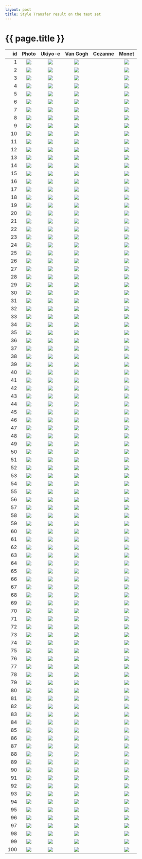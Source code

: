 ```yaml
---
layout: post
title: Style Transfer result on the test set
---
```

{{ page.title }}
================

| id | Photo | Ukiyo-e | Van Gogh | Cezanne | Monet |
|---:|:---------:|:----------:|:----------:|:----------:|:----------:|
| 1 | ![]({{site.url}}/images/style-transfer-test/original/01220.jpg) | ![]({{site.url}}/images/style-transfer-test/ukiyoe/01220.jpg) | ![]({{site.url}}/images/style-transfer-test/vangogh/01220.jpg) || ![]({{site.url}}/images/style-transfer-test/cezanne/01220.jpg) | ![]({{site.url}}/images/style-transfer-test/monet/01220.jpg) |
| 2 | ![]({{site.url}}/images/style-transfer-test/original/01200.jpg) | ![]({{site.url}}/images/style-transfer-test/ukiyoe/01200.jpg) | ![]({{site.url}}/images/style-transfer-test/vangogh/01200.jpg) || ![]({{site.url}}/images/style-transfer-test/cezanne/01200.jpg) | ![]({{site.url}}/images/style-transfer-test/monet/01200.jpg) |
| 3 | ![]({{site.url}}/images/style-transfer-test/original/00380.jpg) | ![]({{site.url}}/images/style-transfer-test/ukiyoe/00380.jpg) | ![]({{site.url}}/images/style-transfer-test/vangogh/00380.jpg) || ![]({{site.url}}/images/style-transfer-test/cezanne/00380.jpg) | ![]({{site.url}}/images/style-transfer-test/monet/00380.jpg) |
| 4 | ![]({{site.url}}/images/style-transfer-test/original/00100.jpg) | ![]({{site.url}}/images/style-transfer-test/ukiyoe/00100.jpg) | ![]({{site.url}}/images/style-transfer-test/vangogh/00100.jpg) || ![]({{site.url}}/images/style-transfer-test/cezanne/00100.jpg) | ![]({{site.url}}/images/style-transfer-test/monet/00100.jpg) |
| 5 | ![]({{site.url}}/images/style-transfer-test/original/00260.jpg) | ![]({{site.url}}/images/style-transfer-test/ukiyoe/00260.jpg) | ![]({{site.url}}/images/style-transfer-test/vangogh/00260.jpg) || ![]({{site.url}}/images/style-transfer-test/cezanne/00260.jpg) | ![]({{site.url}}/images/style-transfer-test/monet/00260.jpg) |
| 6 | ![]({{site.url}}/images/style-transfer-test/original/00120.jpg) | ![]({{site.url}}/images/style-transfer-test/ukiyoe/00120.jpg) | ![]({{site.url}}/images/style-transfer-test/vangogh/00120.jpg) || ![]({{site.url}}/images/style-transfer-test/cezanne/00120.jpg) | ![]({{site.url}}/images/style-transfer-test/monet/00120.jpg) |
| 7 | ![]({{site.url}}/images/style-transfer-test/original/00740.jpg) | ![]({{site.url}}/images/style-transfer-test/ukiyoe/00740.jpg) | ![]({{site.url}}/images/style-transfer-test/vangogh/00740.jpg) || ![]({{site.url}}/images/style-transfer-test/cezanne/00740.jpg) | ![]({{site.url}}/images/style-transfer-test/monet/00740.jpg) |
| 8 | ![]({{site.url}}/images/style-transfer-test/original/01330.jpg) | ![]({{site.url}}/images/style-transfer-test/ukiyoe/01330.jpg) | ![]({{site.url}}/images/style-transfer-test/vangogh/01330.jpg) || ![]({{site.url}}/images/style-transfer-test/cezanne/01330.jpg) | ![]({{site.url}}/images/style-transfer-test/monet/01330.jpg) |
| 9 | ![]({{site.url}}/images/style-transfer-test/original/00390.jpg) | ![]({{site.url}}/images/style-transfer-test/ukiyoe/00390.jpg) | ![]({{site.url}}/images/style-transfer-test/vangogh/00390.jpg) || ![]({{site.url}}/images/style-transfer-test/cezanne/00390.jpg) | ![]({{site.url}}/images/style-transfer-test/monet/00390.jpg) |
| 10 | ![]({{site.url}}/images/style-transfer-test/original/00680.jpg) | ![]({{site.url}}/images/style-transfer-test/ukiyoe/00680.jpg) | ![]({{site.url}}/images/style-transfer-test/vangogh/00680.jpg) || ![]({{site.url}}/images/style-transfer-test/cezanne/00680.jpg) | ![]({{site.url}}/images/style-transfer-test/monet/00680.jpg) |
| 11 | ![]({{site.url}}/images/style-transfer-test/original/00420.jpg) | ![]({{site.url}}/images/style-transfer-test/ukiyoe/00420.jpg) | ![]({{site.url}}/images/style-transfer-test/vangogh/00420.jpg) || ![]({{site.url}}/images/style-transfer-test/cezanne/00420.jpg) | ![]({{site.url}}/images/style-transfer-test/monet/00420.jpg) |
| 12 | ![]({{site.url}}/images/style-transfer-test/original/00080.jpg) | ![]({{site.url}}/images/style-transfer-test/ukiyoe/00080.jpg) | ![]({{site.url}}/images/style-transfer-test/vangogh/00080.jpg) || ![]({{site.url}}/images/style-transfer-test/cezanne/00080.jpg) | ![]({{site.url}}/images/style-transfer-test/monet/00080.jpg) |
| 13 | ![]({{site.url}}/images/style-transfer-test/original/01060.jpg) | ![]({{site.url}}/images/style-transfer-test/ukiyoe/01060.jpg) | ![]({{site.url}}/images/style-transfer-test/vangogh/01060.jpg) || ![]({{site.url}}/images/style-transfer-test/cezanne/01060.jpg) | ![]({{site.url}}/images/style-transfer-test/monet/01060.jpg) |
| 14 | ![]({{site.url}}/images/style-transfer-test/original/01100.jpg) | ![]({{site.url}}/images/style-transfer-test/ukiyoe/01100.jpg) | ![]({{site.url}}/images/style-transfer-test/vangogh/01100.jpg) || ![]({{site.url}}/images/style-transfer-test/cezanne/01100.jpg) | ![]({{site.url}}/images/style-transfer-test/monet/01100.jpg) |
| 15 | ![]({{site.url}}/images/style-transfer-test/original/00890.jpg) | ![]({{site.url}}/images/style-transfer-test/ukiyoe/00890.jpg) | ![]({{site.url}}/images/style-transfer-test/vangogh/00890.jpg) || ![]({{site.url}}/images/style-transfer-test/cezanne/00890.jpg) | ![]({{site.url}}/images/style-transfer-test/monet/00890.jpg) |
| 16 | ![]({{site.url}}/images/style-transfer-test/original/00620.jpg) | ![]({{site.url}}/images/style-transfer-test/ukiyoe/00620.jpg) | ![]({{site.url}}/images/style-transfer-test/vangogh/00620.jpg) || ![]({{site.url}}/images/style-transfer-test/cezanne/00620.jpg) | ![]({{site.url}}/images/style-transfer-test/monet/00620.jpg) |
| 17 | ![]({{site.url}}/images/style-transfer-test/original/01080.jpg) | ![]({{site.url}}/images/style-transfer-test/ukiyoe/01080.jpg) | ![]({{site.url}}/images/style-transfer-test/vangogh/01080.jpg) || ![]({{site.url}}/images/style-transfer-test/cezanne/01080.jpg) | ![]({{site.url}}/images/style-transfer-test/monet/01080.jpg) |
| 18 | ![]({{site.url}}/images/style-transfer-test/original/00010.jpg) | ![]({{site.url}}/images/style-transfer-test/ukiyoe/00010.jpg) | ![]({{site.url}}/images/style-transfer-test/vangogh/00010.jpg) || ![]({{site.url}}/images/style-transfer-test/cezanne/00010.jpg) | ![]({{site.url}}/images/style-transfer-test/monet/00010.jpg) |
| 19 | ![]({{site.url}}/images/style-transfer-test/original/01070.jpg) | ![]({{site.url}}/images/style-transfer-test/ukiyoe/01070.jpg) | ![]({{site.url}}/images/style-transfer-test/vangogh/01070.jpg) || ![]({{site.url}}/images/style-transfer-test/cezanne/01070.jpg) | ![]({{site.url}}/images/style-transfer-test/monet/01070.jpg) |
| 20 | ![]({{site.url}}/images/style-transfer-test/original/01180.jpg) | ![]({{site.url}}/images/style-transfer-test/ukiyoe/01180.jpg) | ![]({{site.url}}/images/style-transfer-test/vangogh/01180.jpg) || ![]({{site.url}}/images/style-transfer-test/cezanne/01180.jpg) | ![]({{site.url}}/images/style-transfer-test/monet/01180.jpg) |
| 21 | ![]({{site.url}}/images/style-transfer-test/original/01250.jpg) | ![]({{site.url}}/images/style-transfer-test/ukiyoe/01250.jpg) | ![]({{site.url}}/images/style-transfer-test/vangogh/01250.jpg) || ![]({{site.url}}/images/style-transfer-test/cezanne/01250.jpg) | ![]({{site.url}}/images/style-transfer-test/monet/01250.jpg) |
| 22 | ![]({{site.url}}/images/style-transfer-test/original/00780.jpg) | ![]({{site.url}}/images/style-transfer-test/ukiyoe/00780.jpg) | ![]({{site.url}}/images/style-transfer-test/vangogh/00780.jpg) || ![]({{site.url}}/images/style-transfer-test/cezanne/00780.jpg) | ![]({{site.url}}/images/style-transfer-test/monet/00780.jpg) |
| 23 | ![]({{site.url}}/images/style-transfer-test/original/00220.jpg) | ![]({{site.url}}/images/style-transfer-test/ukiyoe/00220.jpg) | ![]({{site.url}}/images/style-transfer-test/vangogh/00220.jpg) || ![]({{site.url}}/images/style-transfer-test/cezanne/00220.jpg) | ![]({{site.url}}/images/style-transfer-test/monet/00220.jpg) |
| 24 | ![]({{site.url}}/images/style-transfer-test/original/00760.jpg) | ![]({{site.url}}/images/style-transfer-test/ukiyoe/00760.jpg) | ![]({{site.url}}/images/style-transfer-test/vangogh/00760.jpg) || ![]({{site.url}}/images/style-transfer-test/cezanne/00760.jpg) | ![]({{site.url}}/images/style-transfer-test/monet/00760.jpg) |
| 25 | ![]({{site.url}}/images/style-transfer-test/original/00360.jpg) | ![]({{site.url}}/images/style-transfer-test/ukiyoe/00360.jpg) | ![]({{site.url}}/images/style-transfer-test/vangogh/00360.jpg) || ![]({{site.url}}/images/style-transfer-test/cezanne/00360.jpg) | ![]({{site.url}}/images/style-transfer-test/monet/00360.jpg) |
| 26 | ![]({{site.url}}/images/style-transfer-test/original/00980.jpg) | ![]({{site.url}}/images/style-transfer-test/ukiyoe/00980.jpg) | ![]({{site.url}}/images/style-transfer-test/vangogh/00980.jpg) || ![]({{site.url}}/images/style-transfer-test/cezanne/00980.jpg) | ![]({{site.url}}/images/style-transfer-test/monet/00980.jpg) |
| 27 | ![]({{site.url}}/images/style-transfer-test/original/00540.jpg) | ![]({{site.url}}/images/style-transfer-test/ukiyoe/00540.jpg) | ![]({{site.url}}/images/style-transfer-test/vangogh/00540.jpg) || ![]({{site.url}}/images/style-transfer-test/cezanne/00540.jpg) | ![]({{site.url}}/images/style-transfer-test/monet/00540.jpg) |
| 28 | ![]({{site.url}}/images/style-transfer-test/original/01290.jpg) | ![]({{site.url}}/images/style-transfer-test/ukiyoe/01290.jpg) | ![]({{site.url}}/images/style-transfer-test/vangogh/01290.jpg) || ![]({{site.url}}/images/style-transfer-test/cezanne/01290.jpg) | ![]({{site.url}}/images/style-transfer-test/monet/01290.jpg) |
| 29 | ![]({{site.url}}/images/style-transfer-test/original/00500.jpg) | ![]({{site.url}}/images/style-transfer-test/ukiyoe/00500.jpg) | ![]({{site.url}}/images/style-transfer-test/vangogh/00500.jpg) || ![]({{site.url}}/images/style-transfer-test/cezanne/00500.jpg) | ![]({{site.url}}/images/style-transfer-test/monet/00500.jpg) |
| 30 | ![]({{site.url}}/images/style-transfer-test/original/00940.jpg) | ![]({{site.url}}/images/style-transfer-test/ukiyoe/00940.jpg) | ![]({{site.url}}/images/style-transfer-test/vangogh/00940.jpg) || ![]({{site.url}}/images/style-transfer-test/cezanne/00940.jpg) | ![]({{site.url}}/images/style-transfer-test/monet/00940.jpg) |
| 31 | ![]({{site.url}}/images/style-transfer-test/original/00450.jpg) | ![]({{site.url}}/images/style-transfer-test/ukiyoe/00450.jpg) | ![]({{site.url}}/images/style-transfer-test/vangogh/00450.jpg) || ![]({{site.url}}/images/style-transfer-test/cezanne/00450.jpg) | ![]({{site.url}}/images/style-transfer-test/monet/00450.jpg) |
| 32 | ![]({{site.url}}/images/style-transfer-test/original/00090.jpg) | ![]({{site.url}}/images/style-transfer-test/ukiyoe/00090.jpg) | ![]({{site.url}}/images/style-transfer-test/vangogh/00090.jpg) || ![]({{site.url}}/images/style-transfer-test/cezanne/00090.jpg) | ![]({{site.url}}/images/style-transfer-test/monet/00090.jpg) |
| 33 | ![]({{site.url}}/images/style-transfer-test/original/00490.jpg) | ![]({{site.url}}/images/style-transfer-test/ukiyoe/00490.jpg) | ![]({{site.url}}/images/style-transfer-test/vangogh/00490.jpg) || ![]({{site.url}}/images/style-transfer-test/cezanne/00490.jpg) | ![]({{site.url}}/images/style-transfer-test/monet/00490.jpg) |
| 34 | ![]({{site.url}}/images/style-transfer-test/original/00640.jpg) | ![]({{site.url}}/images/style-transfer-test/ukiyoe/00640.jpg) | ![]({{site.url}}/images/style-transfer-test/vangogh/00640.jpg) || ![]({{site.url}}/images/style-transfer-test/cezanne/00640.jpg) | ![]({{site.url}}/images/style-transfer-test/monet/00640.jpg) |
| 35 | ![]({{site.url}}/images/style-transfer-test/original/01050.jpg) | ![]({{site.url}}/images/style-transfer-test/ukiyoe/01050.jpg) | ![]({{site.url}}/images/style-transfer-test/vangogh/01050.jpg) || ![]({{site.url}}/images/style-transfer-test/cezanne/01050.jpg) | ![]({{site.url}}/images/style-transfer-test/monet/01050.jpg) |
| 36 | ![]({{site.url}}/images/style-transfer-test/original/00950.jpg) | ![]({{site.url}}/images/style-transfer-test/ukiyoe/00950.jpg) | ![]({{site.url}}/images/style-transfer-test/vangogh/00950.jpg) || ![]({{site.url}}/images/style-transfer-test/cezanne/00950.jpg) | ![]({{site.url}}/images/style-transfer-test/monet/00950.jpg) |
| 37 | ![]({{site.url}}/images/style-transfer-test/original/00820.jpg) | ![]({{site.url}}/images/style-transfer-test/ukiyoe/00820.jpg) | ![]({{site.url}}/images/style-transfer-test/vangogh/00820.jpg) || ![]({{site.url}}/images/style-transfer-test/cezanne/00820.jpg) | ![]({{site.url}}/images/style-transfer-test/monet/00820.jpg) |
| 38 | ![]({{site.url}}/images/style-transfer-test/original/00840.jpg) | ![]({{site.url}}/images/style-transfer-test/ukiyoe/00840.jpg) | ![]({{site.url}}/images/style-transfer-test/vangogh/00840.jpg) || ![]({{site.url}}/images/style-transfer-test/cezanne/00840.jpg) | ![]({{site.url}}/images/style-transfer-test/monet/00840.jpg) |
| 39 | ![]({{site.url}}/images/style-transfer-test/original/00110.jpg) | ![]({{site.url}}/images/style-transfer-test/ukiyoe/00110.jpg) | ![]({{site.url}}/images/style-transfer-test/vangogh/00110.jpg) || ![]({{site.url}}/images/style-transfer-test/cezanne/00110.jpg) | ![]({{site.url}}/images/style-transfer-test/monet/00110.jpg) |
| 40 | ![]({{site.url}}/images/style-transfer-test/original/00440.jpg) | ![]({{site.url}}/images/style-transfer-test/ukiyoe/00440.jpg) | ![]({{site.url}}/images/style-transfer-test/vangogh/00440.jpg) || ![]({{site.url}}/images/style-transfer-test/cezanne/00440.jpg) | ![]({{site.url}}/images/style-transfer-test/monet/00440.jpg) |
| 41 | ![]({{site.url}}/images/style-transfer-test/original/01150.jpg) | ![]({{site.url}}/images/style-transfer-test/ukiyoe/01150.jpg) | ![]({{site.url}}/images/style-transfer-test/vangogh/01150.jpg) || ![]({{site.url}}/images/style-transfer-test/cezanne/01150.jpg) | ![]({{site.url}}/images/style-transfer-test/monet/01150.jpg) |
| 42 | ![]({{site.url}}/images/style-transfer-test/original/00160.jpg) | ![]({{site.url}}/images/style-transfer-test/ukiyoe/00160.jpg) | ![]({{site.url}}/images/style-transfer-test/vangogh/00160.jpg) || ![]({{site.url}}/images/style-transfer-test/cezanne/00160.jpg) | ![]({{site.url}}/images/style-transfer-test/monet/00160.jpg) |
| 43 | ![]({{site.url}}/images/style-transfer-test/original/01270.jpg) | ![]({{site.url}}/images/style-transfer-test/ukiyoe/01270.jpg) | ![]({{site.url}}/images/style-transfer-test/vangogh/01270.jpg) || ![]({{site.url}}/images/style-transfer-test/cezanne/01270.jpg) | ![]({{site.url}}/images/style-transfer-test/monet/01270.jpg) |
| 44 | ![]({{site.url}}/images/style-transfer-test/original/00730.jpg) | ![]({{site.url}}/images/style-transfer-test/ukiyoe/00730.jpg) | ![]({{site.url}}/images/style-transfer-test/vangogh/00730.jpg) || ![]({{site.url}}/images/style-transfer-test/cezanne/00730.jpg) | ![]({{site.url}}/images/style-transfer-test/monet/00730.jpg) |
| 45 | ![]({{site.url}}/images/style-transfer-test/original/00250.jpg) | ![]({{site.url}}/images/style-transfer-test/ukiyoe/00250.jpg) | ![]({{site.url}}/images/style-transfer-test/vangogh/00250.jpg) || ![]({{site.url}}/images/style-transfer-test/cezanne/00250.jpg) | ![]({{site.url}}/images/style-transfer-test/monet/00250.jpg) |
| 46 | ![]({{site.url}}/images/style-transfer-test/original/01230.jpg) | ![]({{site.url}}/images/style-transfer-test/ukiyoe/01230.jpg) | ![]({{site.url}}/images/style-transfer-test/vangogh/01230.jpg) || ![]({{site.url}}/images/style-transfer-test/cezanne/01230.jpg) | ![]({{site.url}}/images/style-transfer-test/monet/01230.jpg) |
| 47 | ![]({{site.url}}/images/style-transfer-test/original/00470.jpg) | ![]({{site.url}}/images/style-transfer-test/ukiyoe/00470.jpg) | ![]({{site.url}}/images/style-transfer-test/vangogh/00470.jpg) || ![]({{site.url}}/images/style-transfer-test/cezanne/00470.jpg) | ![]({{site.url}}/images/style-transfer-test/monet/00470.jpg) |
| 48 | ![]({{site.url}}/images/style-transfer-test/original/00520.jpg) | ![]({{site.url}}/images/style-transfer-test/ukiyoe/00520.jpg) | ![]({{site.url}}/images/style-transfer-test/vangogh/00520.jpg) || ![]({{site.url}}/images/style-transfer-test/cezanne/00520.jpg) | ![]({{site.url}}/images/style-transfer-test/monet/00520.jpg) |
| 49 | ![]({{site.url}}/images/style-transfer-test/original/00350.jpg) | ![]({{site.url}}/images/style-transfer-test/ukiyoe/00350.jpg) | ![]({{site.url}}/images/style-transfer-test/vangogh/00350.jpg) || ![]({{site.url}}/images/style-transfer-test/cezanne/00350.jpg) | ![]({{site.url}}/images/style-transfer-test/monet/00350.jpg) |
| 50 | ![]({{site.url}}/images/style-transfer-test/original/00650.jpg) | ![]({{site.url}}/images/style-transfer-test/ukiyoe/00650.jpg) | ![]({{site.url}}/images/style-transfer-test/vangogh/00650.jpg) || ![]({{site.url}}/images/style-transfer-test/cezanne/00650.jpg) | ![]({{site.url}}/images/style-transfer-test/monet/00650.jpg) |
| 51 | ![]({{site.url}}/images/style-transfer-test/original/01090.jpg) | ![]({{site.url}}/images/style-transfer-test/ukiyoe/01090.jpg) | ![]({{site.url}}/images/style-transfer-test/vangogh/01090.jpg) || ![]({{site.url}}/images/style-transfer-test/cezanne/01090.jpg) | ![]({{site.url}}/images/style-transfer-test/monet/01090.jpg) |
| 52 | ![]({{site.url}}/images/style-transfer-test/original/00710.jpg) | ![]({{site.url}}/images/style-transfer-test/ukiyoe/00710.jpg) | ![]({{site.url}}/images/style-transfer-test/vangogh/00710.jpg) || ![]({{site.url}}/images/style-transfer-test/cezanne/00710.jpg) | ![]({{site.url}}/images/style-transfer-test/monet/00710.jpg) |
| 53 | ![]({{site.url}}/images/style-transfer-test/original/01240.jpg) | ![]({{site.url}}/images/style-transfer-test/ukiyoe/01240.jpg) | ![]({{site.url}}/images/style-transfer-test/vangogh/01240.jpg) || ![]({{site.url}}/images/style-transfer-test/cezanne/01240.jpg) | ![]({{site.url}}/images/style-transfer-test/monet/01240.jpg) |
| 54 | ![]({{site.url}}/images/style-transfer-test/original/00770.jpg) | ![]({{site.url}}/images/style-transfer-test/ukiyoe/00770.jpg) | ![]({{site.url}}/images/style-transfer-test/vangogh/00770.jpg) || ![]({{site.url}}/images/style-transfer-test/cezanne/00770.jpg) | ![]({{site.url}}/images/style-transfer-test/monet/00770.jpg) |
| 55 | ![]({{site.url}}/images/style-transfer-test/original/01030.jpg) | ![]({{site.url}}/images/style-transfer-test/ukiyoe/01030.jpg) | ![]({{site.url}}/images/style-transfer-test/vangogh/01030.jpg) || ![]({{site.url}}/images/style-transfer-test/cezanne/01030.jpg) | ![]({{site.url}}/images/style-transfer-test/monet/01030.jpg) |
| 56 | ![]({{site.url}}/images/style-transfer-test/original/00130.jpg) | ![]({{site.url}}/images/style-transfer-test/ukiyoe/00130.jpg) | ![]({{site.url}}/images/style-transfer-test/vangogh/00130.jpg) || ![]({{site.url}}/images/style-transfer-test/cezanne/00130.jpg) | ![]({{site.url}}/images/style-transfer-test/monet/00130.jpg) |
| 57 | ![]({{site.url}}/images/style-transfer-test/original/00400.jpg) | ![]({{site.url}}/images/style-transfer-test/ukiyoe/00400.jpg) | ![]({{site.url}}/images/style-transfer-test/vangogh/00400.jpg) || ![]({{site.url}}/images/style-transfer-test/cezanne/00400.jpg) | ![]({{site.url}}/images/style-transfer-test/monet/00400.jpg) |
| 58 | ![]({{site.url}}/images/style-transfer-test/original/00860.jpg) | ![]({{site.url}}/images/style-transfer-test/ukiyoe/00860.jpg) | ![]({{site.url}}/images/style-transfer-test/vangogh/00860.jpg) || ![]({{site.url}}/images/style-transfer-test/cezanne/00860.jpg) | ![]({{site.url}}/images/style-transfer-test/monet/00860.jpg) |
| 59 | ![]({{site.url}}/images/style-transfer-test/original/01260.jpg) | ![]({{site.url}}/images/style-transfer-test/ukiyoe/01260.jpg) | ![]({{site.url}}/images/style-transfer-test/vangogh/01260.jpg) || ![]({{site.url}}/images/style-transfer-test/cezanne/01260.jpg) | ![]({{site.url}}/images/style-transfer-test/monet/01260.jpg) |
| 60 | ![]({{site.url}}/images/style-transfer-test/original/01000.jpg) | ![]({{site.url}}/images/style-transfer-test/ukiyoe/01000.jpg) | ![]({{site.url}}/images/style-transfer-test/vangogh/01000.jpg) || ![]({{site.url}}/images/style-transfer-test/cezanne/01000.jpg) | ![]({{site.url}}/images/style-transfer-test/monet/01000.jpg) |
| 61 | ![]({{site.url}}/images/style-transfer-test/original/00280.jpg) | ![]({{site.url}}/images/style-transfer-test/ukiyoe/00280.jpg) | ![]({{site.url}}/images/style-transfer-test/vangogh/00280.jpg) || ![]({{site.url}}/images/style-transfer-test/cezanne/00280.jpg) | ![]({{site.url}}/images/style-transfer-test/monet/00280.jpg) |
| 62 | ![]({{site.url}}/images/style-transfer-test/original/00880.jpg) | ![]({{site.url}}/images/style-transfer-test/ukiyoe/00880.jpg) | ![]({{site.url}}/images/style-transfer-test/vangogh/00880.jpg) || ![]({{site.url}}/images/style-transfer-test/cezanne/00880.jpg) | ![]({{site.url}}/images/style-transfer-test/monet/00880.jpg) |
| 63 | ![]({{site.url}}/images/style-transfer-test/original/00170.jpg) | ![]({{site.url}}/images/style-transfer-test/ukiyoe/00170.jpg) | ![]({{site.url}}/images/style-transfer-test/vangogh/00170.jpg) || ![]({{site.url}}/images/style-transfer-test/cezanne/00170.jpg) | ![]({{site.url}}/images/style-transfer-test/monet/00170.jpg) |
| 64 | ![]({{site.url}}/images/style-transfer-test/original/00140.jpg) | ![]({{site.url}}/images/style-transfer-test/ukiyoe/00140.jpg) | ![]({{site.url}}/images/style-transfer-test/vangogh/00140.jpg) || ![]({{site.url}}/images/style-transfer-test/cezanne/00140.jpg) | ![]({{site.url}}/images/style-transfer-test/monet/00140.jpg) |
| 65 | ![]({{site.url}}/images/style-transfer-test/original/00810.jpg) | ![]({{site.url}}/images/style-transfer-test/ukiyoe/00810.jpg) | ![]({{site.url}}/images/style-transfer-test/vangogh/00810.jpg) || ![]({{site.url}}/images/style-transfer-test/cezanne/00810.jpg) | ![]({{site.url}}/images/style-transfer-test/monet/00810.jpg) |
| 66 | ![]({{site.url}}/images/style-transfer-test/original/00020.jpg) | ![]({{site.url}}/images/style-transfer-test/ukiyoe/00020.jpg) | ![]({{site.url}}/images/style-transfer-test/vangogh/00020.jpg) || ![]({{site.url}}/images/style-transfer-test/cezanne/00020.jpg) | ![]({{site.url}}/images/style-transfer-test/monet/00020.jpg) |
| 67 | ![]({{site.url}}/images/style-transfer-test/original/00870.jpg) | ![]({{site.url}}/images/style-transfer-test/ukiyoe/00870.jpg) | ![]({{site.url}}/images/style-transfer-test/vangogh/00870.jpg) || ![]({{site.url}}/images/style-transfer-test/cezanne/00870.jpg) | ![]({{site.url}}/images/style-transfer-test/monet/00870.jpg) |
| 68 | ![]({{site.url}}/images/style-transfer-test/original/00300.jpg) | ![]({{site.url}}/images/style-transfer-test/ukiyoe/00300.jpg) | ![]({{site.url}}/images/style-transfer-test/vangogh/00300.jpg) || ![]({{site.url}}/images/style-transfer-test/cezanne/00300.jpg) | ![]({{site.url}}/images/style-transfer-test/monet/00300.jpg) |
| 69 | ![]({{site.url}}/images/style-transfer-test/original/00330.jpg) | ![]({{site.url}}/images/style-transfer-test/ukiyoe/00330.jpg) | ![]({{site.url}}/images/style-transfer-test/vangogh/00330.jpg) || ![]({{site.url}}/images/style-transfer-test/cezanne/00330.jpg) | ![]({{site.url}}/images/style-transfer-test/monet/00330.jpg) |
| 70 | ![]({{site.url}}/images/style-transfer-test/original/00310.jpg) | ![]({{site.url}}/images/style-transfer-test/ukiyoe/00310.jpg) | ![]({{site.url}}/images/style-transfer-test/vangogh/00310.jpg) || ![]({{site.url}}/images/style-transfer-test/cezanne/00310.jpg) | ![]({{site.url}}/images/style-transfer-test/monet/00310.jpg) |
| 71 | ![]({{site.url}}/images/style-transfer-test/original/00850.jpg) | ![]({{site.url}}/images/style-transfer-test/ukiyoe/00850.jpg) | ![]({{site.url}}/images/style-transfer-test/vangogh/00850.jpg) || ![]({{site.url}}/images/style-transfer-test/cezanne/00850.jpg) | ![]({{site.url}}/images/style-transfer-test/monet/00850.jpg) |
| 72 | ![]({{site.url}}/images/style-transfer-test/original/01020.jpg) | ![]({{site.url}}/images/style-transfer-test/ukiyoe/01020.jpg) | ![]({{site.url}}/images/style-transfer-test/vangogh/01020.jpg) || ![]({{site.url}}/images/style-transfer-test/cezanne/01020.jpg) | ![]({{site.url}}/images/style-transfer-test/monet/01020.jpg) |
| 73 | ![]({{site.url}}/images/style-transfer-test/original/00690.jpg) | ![]({{site.url}}/images/style-transfer-test/ukiyoe/00690.jpg) | ![]({{site.url}}/images/style-transfer-test/vangogh/00690.jpg) || ![]({{site.url}}/images/style-transfer-test/cezanne/00690.jpg) | ![]({{site.url}}/images/style-transfer-test/monet/00690.jpg) |
| 74 | ![]({{site.url}}/images/style-transfer-test/original/01110.jpg) | ![]({{site.url}}/images/style-transfer-test/ukiyoe/01110.jpg) | ![]({{site.url}}/images/style-transfer-test/vangogh/01110.jpg) || ![]({{site.url}}/images/style-transfer-test/cezanne/01110.jpg) | ![]({{site.url}}/images/style-transfer-test/monet/01110.jpg) |
| 75 | ![]({{site.url}}/images/style-transfer-test/original/01120.jpg) | ![]({{site.url}}/images/style-transfer-test/ukiyoe/01120.jpg) | ![]({{site.url}}/images/style-transfer-test/vangogh/01120.jpg) || ![]({{site.url}}/images/style-transfer-test/cezanne/01120.jpg) | ![]({{site.url}}/images/style-transfer-test/monet/01120.jpg) |
| 76 | ![]({{site.url}}/images/style-transfer-test/original/00590.jpg) | ![]({{site.url}}/images/style-transfer-test/ukiyoe/00590.jpg) | ![]({{site.url}}/images/style-transfer-test/vangogh/00590.jpg) || ![]({{site.url}}/images/style-transfer-test/cezanne/00590.jpg) | ![]({{site.url}}/images/style-transfer-test/monet/00590.jpg) |
| 77 | ![]({{site.url}}/images/style-transfer-test/original/01210.jpg) | ![]({{site.url}}/images/style-transfer-test/ukiyoe/01210.jpg) | ![]({{site.url}}/images/style-transfer-test/vangogh/01210.jpg) || ![]({{site.url}}/images/style-transfer-test/cezanne/01210.jpg) | ![]({{site.url}}/images/style-transfer-test/monet/01210.jpg) |
| 78 | ![]({{site.url}}/images/style-transfer-test/original/00180.jpg) | ![]({{site.url}}/images/style-transfer-test/ukiyoe/00180.jpg) | ![]({{site.url}}/images/style-transfer-test/vangogh/00180.jpg) || ![]({{site.url}}/images/style-transfer-test/cezanne/00180.jpg) | ![]({{site.url}}/images/style-transfer-test/monet/00180.jpg) |
| 79 | ![]({{site.url}}/images/style-transfer-test/original/01190.jpg) | ![]({{site.url}}/images/style-transfer-test/ukiyoe/01190.jpg) | ![]({{site.url}}/images/style-transfer-test/vangogh/01190.jpg) || ![]({{site.url}}/images/style-transfer-test/cezanne/01190.jpg) | ![]({{site.url}}/images/style-transfer-test/monet/01190.jpg) |
| 80 | ![]({{site.url}}/images/style-transfer-test/original/00240.jpg) | ![]({{site.url}}/images/style-transfer-test/ukiyoe/00240.jpg) | ![]({{site.url}}/images/style-transfer-test/vangogh/00240.jpg) || ![]({{site.url}}/images/style-transfer-test/cezanne/00240.jpg) | ![]({{site.url}}/images/style-transfer-test/monet/00240.jpg) |
| 81 | ![]({{site.url}}/images/style-transfer-test/original/00790.jpg) | ![]({{site.url}}/images/style-transfer-test/ukiyoe/00790.jpg) | ![]({{site.url}}/images/style-transfer-test/vangogh/00790.jpg) || ![]({{site.url}}/images/style-transfer-test/cezanne/00790.jpg) | ![]({{site.url}}/images/style-transfer-test/monet/00790.jpg) |
| 82 | ![]({{site.url}}/images/style-transfer-test/original/01040.jpg) | ![]({{site.url}}/images/style-transfer-test/ukiyoe/01040.jpg) | ![]({{site.url}}/images/style-transfer-test/vangogh/01040.jpg) || ![]({{site.url}}/images/style-transfer-test/cezanne/01040.jpg) | ![]({{site.url}}/images/style-transfer-test/monet/01040.jpg) |
| 83 | ![]({{site.url}}/images/style-transfer-test/original/00030.jpg) | ![]({{site.url}}/images/style-transfer-test/ukiyoe/00030.jpg) | ![]({{site.url}}/images/style-transfer-test/vangogh/00030.jpg) || ![]({{site.url}}/images/style-transfer-test/cezanne/00030.jpg) | ![]({{site.url}}/images/style-transfer-test/monet/00030.jpg) |
| 84 | ![]({{site.url}}/images/style-transfer-test/original/01160.jpg) | ![]({{site.url}}/images/style-transfer-test/ukiyoe/01160.jpg) | ![]({{site.url}}/images/style-transfer-test/vangogh/01160.jpg) || ![]({{site.url}}/images/style-transfer-test/cezanne/01160.jpg) | ![]({{site.url}}/images/style-transfer-test/monet/01160.jpg) |
| 85 | ![]({{site.url}}/images/style-transfer-test/original/01280.jpg) | ![]({{site.url}}/images/style-transfer-test/ukiyoe/01280.jpg) | ![]({{site.url}}/images/style-transfer-test/vangogh/01280.jpg) || ![]({{site.url}}/images/style-transfer-test/cezanne/01280.jpg) | ![]({{site.url}}/images/style-transfer-test/monet/01280.jpg) |
| 86 | ![]({{site.url}}/images/style-transfer-test/original/01010.jpg) | ![]({{site.url}}/images/style-transfer-test/ukiyoe/01010.jpg) | ![]({{site.url}}/images/style-transfer-test/vangogh/01010.jpg) || ![]({{site.url}}/images/style-transfer-test/cezanne/01010.jpg) | ![]({{site.url}}/images/style-transfer-test/monet/01010.jpg) |
| 87 | ![]({{site.url}}/images/style-transfer-test/original/00600.jpg) | ![]({{site.url}}/images/style-transfer-test/ukiyoe/00600.jpg) | ![]({{site.url}}/images/style-transfer-test/vangogh/00600.jpg) || ![]({{site.url}}/images/style-transfer-test/cezanne/00600.jpg) | ![]({{site.url}}/images/style-transfer-test/monet/00600.jpg) |
| 88 | ![]({{site.url}}/images/style-transfer-test/original/00920.jpg) | ![]({{site.url}}/images/style-transfer-test/ukiyoe/00920.jpg) | ![]({{site.url}}/images/style-transfer-test/vangogh/00920.jpg) || ![]({{site.url}}/images/style-transfer-test/cezanne/00920.jpg) | ![]({{site.url}}/images/style-transfer-test/monet/00920.jpg) |
| 89 | ![]({{site.url}}/images/style-transfer-test/original/01130.jpg) | ![]({{site.url}}/images/style-transfer-test/ukiyoe/01130.jpg) | ![]({{site.url}}/images/style-transfer-test/vangogh/01130.jpg) || ![]({{site.url}}/images/style-transfer-test/cezanne/01130.jpg) | ![]({{site.url}}/images/style-transfer-test/monet/01130.jpg) |
| 90 | ![]({{site.url}}/images/style-transfer-test/original/00900.jpg) | ![]({{site.url}}/images/style-transfer-test/ukiyoe/00900.jpg) | ![]({{site.url}}/images/style-transfer-test/vangogh/00900.jpg) || ![]({{site.url}}/images/style-transfer-test/cezanne/00900.jpg) | ![]({{site.url}}/images/style-transfer-test/monet/00900.jpg) |
| 91 | ![]({{site.url}}/images/style-transfer-test/original/00800.jpg) | ![]({{site.url}}/images/style-transfer-test/ukiyoe/00800.jpg) | ![]({{site.url}}/images/style-transfer-test/vangogh/00800.jpg) || ![]({{site.url}}/images/style-transfer-test/cezanne/00800.jpg) | ![]({{site.url}}/images/style-transfer-test/monet/00800.jpg) |
| 92 | ![]({{site.url}}/images/style-transfer-test/original/00410.jpg) | ![]({{site.url}}/images/style-transfer-test/ukiyoe/00410.jpg) | ![]({{site.url}}/images/style-transfer-test/vangogh/00410.jpg) || ![]({{site.url}}/images/style-transfer-test/cezanne/00410.jpg) | ![]({{site.url}}/images/style-transfer-test/monet/00410.jpg) |
| 93 | ![]({{site.url}}/images/style-transfer-test/original/00750.jpg) | ![]({{site.url}}/images/style-transfer-test/ukiyoe/00750.jpg) | ![]({{site.url}}/images/style-transfer-test/vangogh/00750.jpg) || ![]({{site.url}}/images/style-transfer-test/cezanne/00750.jpg) | ![]({{site.url}}/images/style-transfer-test/monet/00750.jpg) |
| 94 | ![]({{site.url}}/images/style-transfer-test/original/01310.jpg) | ![]({{site.url}}/images/style-transfer-test/ukiyoe/01310.jpg) | ![]({{site.url}}/images/style-transfer-test/vangogh/01310.jpg) || ![]({{site.url}}/images/style-transfer-test/cezanne/01310.jpg) | ![]({{site.url}}/images/style-transfer-test/monet/01310.jpg) |
| 95 | ![]({{site.url}}/images/style-transfer-test/original/00990.jpg) | ![]({{site.url}}/images/style-transfer-test/ukiyoe/00990.jpg) | ![]({{site.url}}/images/style-transfer-test/vangogh/00990.jpg) || ![]({{site.url}}/images/style-transfer-test/cezanne/00990.jpg) | ![]({{site.url}}/images/style-transfer-test/monet/00990.jpg) |
| 96 | ![]({{site.url}}/images/style-transfer-test/original/00930.jpg) | ![]({{site.url}}/images/style-transfer-test/ukiyoe/00930.jpg) | ![]({{site.url}}/images/style-transfer-test/vangogh/00930.jpg) || ![]({{site.url}}/images/style-transfer-test/cezanne/00930.jpg) | ![]({{site.url}}/images/style-transfer-test/monet/00930.jpg) |
| 97 | ![]({{site.url}}/images/style-transfer-test/original/00480.jpg) | ![]({{site.url}}/images/style-transfer-test/ukiyoe/00480.jpg) | ![]({{site.url}}/images/style-transfer-test/vangogh/00480.jpg) || ![]({{site.url}}/images/style-transfer-test/cezanne/00480.jpg) | ![]({{site.url}}/images/style-transfer-test/monet/00480.jpg) |
| 98 | ![]({{site.url}}/images/style-transfer-test/original/00070.jpg) | ![]({{site.url}}/images/style-transfer-test/ukiyoe/00070.jpg) | ![]({{site.url}}/images/style-transfer-test/vangogh/00070.jpg) || ![]({{site.url}}/images/style-transfer-test/cezanne/00070.jpg) | ![]({{site.url}}/images/style-transfer-test/monet/00070.jpg) |
| 99 | ![]({{site.url}}/images/style-transfer-test/original/01300.jpg) | ![]({{site.url}}/images/style-transfer-test/ukiyoe/01300.jpg) | ![]({{site.url}}/images/style-transfer-test/vangogh/01300.jpg) || ![]({{site.url}}/images/style-transfer-test/cezanne/01300.jpg) | ![]({{site.url}}/images/style-transfer-test/monet/01300.jpg) |
| 100 | ![]({{site.url}}/images/style-transfer-test/original/00700.jpg) | ![]({{site.url}}/images/style-transfer-test/ukiyoe/00700.jpg) | ![]({{site.url}}/images/style-transfer-test/vangogh/00700.jpg) || ![]({{site.url}}/images/style-transfer-test/cezanne/00700.jpg) | ![]({{site.url}}/images/style-transfer-test/monet/00700.jpg) |

